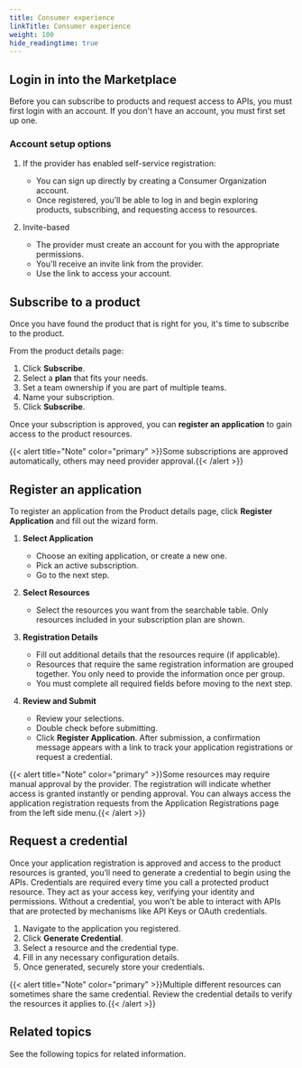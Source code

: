 ```yaml
---
title: Consumer experience
linkTitle: Consumer experience
weight: 100
hide_readingtime: true
---
```


## Login in into the Marketplace

Before you can subscribe to products and request access to APIs, you must first login with an account. If you don't have an account, you must first set up one.

### Account setup options

1. If the provider has enabled self-service registration:

    * You can sign up directly by creating a Consumer Organization account.
    * Once registered, you’ll be able to log in and begin exploring products, subscribing, and requesting access to resources.

2. Invite-based

    * The provider must create an account for you with the appropriate permissions.
    * You'll receive an invite link from the provider.
    * Use the link to access your account.

## Subscribe to a product

Once you have found the product that is right for you, it's time to subscribe to the product.

From the product details page:

1. Click **Subscribe**.
2. Select a **plan** that fits your needs.
3. Set a team ownership if you are part of multiple teams.
4. Name your subscription.
5. Click **Subscribe**.

Once your subscription is approved, you can **register an application** to gain access to the product resources.

{{< alert title="Note" color="primary" >}}Some subscriptions are approved automatically, others may need provider approval.{{< /alert >}}

## Register an application

To register an application from the Product details page, click **Register Application** and fill out the wizard form.

1. **Select Application**

    * Choose an exiting application, or create a new one.
    * Pick an active subscription.
    * Go to the next step.

2. **Select Resources**

    * Select the resources you want from the searchable table. Only resources included in your subscription plan are shown.

3. **Registration Details**

    * Fill out additional details that the resources require (if applicable).
    * Resources that require the same registration information are grouped together. You only need to provide the information once per group.
    * You must complete all required fields before moving to the next step.

4. **Review and Submit**

   * Review your selections.
   * Double check before submitting.
   * Click **Register Application**. After submission, a confirmation message appears with a link to track your application registrations or request a credential.

{{< alert title="Note" color="primary" >}}Some resources may require manual approval by the provider. The registration will indicate whether access is granted instantly or pending approval. You can always access the application registration requests from the Application Registrations page from the left side menu.{{< /alert >}}

## Request a credential

Once your application registration is approved and access to the product resources is granted, you’ll need to generate a credential to begin using the APIs. Credentials are required every time you call a protected product resource. They act as your access key, verifying your identity and permissions. Without a credential, you won’t be able to interact with APIs that are protected by mechanisms like API Keys or OAuth credentials.

1. Navigate to the application you registered.
2. Click **Generate Credential**.
3. Select a resource and the credential type.
4. Fill in any necessary configuration details.
5. Once generated, securely store your credentials.

{{< alert title="Note" color="primary" >}}Multiple different resources can sometimes share the same credential. Review the credential details to verify the resources it applies to.{{< /alert >}}

## Related topics

See the following topics for related information.

